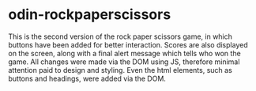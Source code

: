 # odin-rockpaperscissors

This is the second version of the rock paper scissors game, in which buttons have been added for better interaction. Scores are also displayed on the screen, along with a final alert message which tells who won the game. All changes were made via the DOM using JS, therefore minimal attention paid to design and styling. Even the html elements, such as buttons and headings, were added via the DOM.